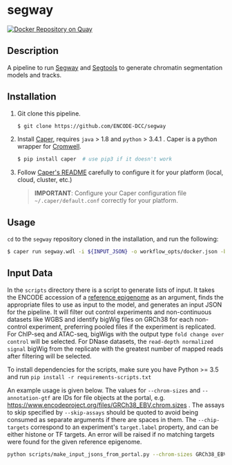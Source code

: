 # segway

[![Docker Repository on Quay](https://quay.io/repository/encode-dcc/segway/status "Docker Repository on Quay")](https://quay.io/repository/encode-dcc/segway)

## Description

A pipeline to run [Segway](https://segway.hoffmanlab.org/) and [Segtools](https://hoffmanlab.org/proj/segtools/) to generate chromatin segmentation models and tracks.

## Installation

1) Git clone this pipeline.
    ```bash
    $ git clone https://github.com/ENCODE-DCC/segway
    ```

2) Install [Caper](https://github.com/ENCODE-DCC/caper), requires `java` > 1.8 and `python` > 3.4.1 . Caper is a python wrapper for [Cromwell](https://github.com/broadinstitute/cromwell).
    ```bash
    $ pip install caper  # use pip3 if it doesn't work
    ```

3) Follow [Caper's README](https://github.com/ENCODE-DCC/caper) carefully to configure it for your platform (local, cloud, cluster, etc.)
    > **IMPORTANT**: Configure your Caper configuration file `~/.caper/default.conf` correctly for your platform.

## Usage

`cd` to the `segway` repository cloned in the installation, and run the following:

```bash
$ caper run segway.wdl -i ${INPUT_JSON} -o workflow_opts/docker.json -b ${BACKEND}
```

## Input Data

In the `scripts` directory there is a script to generate lists of input. It takes the ENCODE accession of a [reference epigenome](https://www.encodeproject.org/search/?type=ReferenceEpigenome) as an argument, finds the appropriate files to use as input to the model, and generates an input JSON for the pipeline. It will filter out control experiments and non-continuous datasets like WGBS and identify bigWig files on GRCh38 for each non-control experiment, preferring pooled files if the experiment is replicated. For ChIP-seq and ATAC-seq, bigWigs with the output type `fold change over control` will be selected. For DNase datasets, the `read-depth normalized signal` bigWig from the replicate with the greatest number of mapped reads after filtering will be selected.

To install dependencies for the scripts, make sure you have Python >= 3.5 and run `pip install -r requirements-scripts.txt`

An example usage is given below. The values for `--chrom-sizes` and `--annotation-gtf` are IDs for file objects at the portal, e.g. https://www.encodeproject.org/files/GRCh38_EBV.chrom.sizes . The assays to skip specified by `--skip-assays` should be quoted to avoid being consumed as separate arguments if there are spaces in them. The `--chip-targets` correspond to an experiment's `target.label` property, and can be either histone or TF targets. An error will be raised if no matching targets were found for the given reference epigenome.

```bash
python scripts/make_input_jsons_from_portal.py --chrom-sizes GRCh38_EBV.chrom.sizes --annotation-gtf gencode.v29.primary_assembly.annotation_UCSC_names  --skip-assays "TF ChIP-seq" --chip-targets H3K4me3 H3K27ac -a ENCSR867OGI
```
